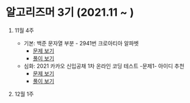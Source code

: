  # 알고리즈머 3기 (2021.11 ~ )


1. 11월 4주
   * 기본: 백준 문자열 부분 - 2941번 크로아티아 알파벳 
     * [문제 보기](https://www.acmicpc.net/problem/2941)
     * [풀이 보기](https://github.com/jihoon289/PROGRAMMERS/blob/main/11.27/%ED%81%AC%EB%A1%9C%EC%95%84%ED%8B%B0%EC%95%84%EC%95%8C%ED%8C%8C%EB%B2%B3)
   * 심화: 2021 카카오 신입공채 1차 온라인 코딩 테스트 -문제1- 아이디 추천
     * [문제 보기](https://programmers.co.kr/learn/courses/30/lessons/72410)
     * [풀이 보기](https://github.com/jihoon289/PROGRAMMERS/blob/main/11.27/%ED%81%AC%EB%A1%9C%EC%95%84%ED%8B%B0%EC%95%84%EC%95%8C%ED%8C%8C%EB%B2%B3)

2. 12월 1주
